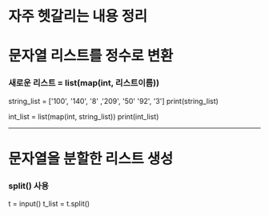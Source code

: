 # 자주 헷갈리는 내용 정리

# 문자열 리스트를 정수로 변환
### 새로운 리스트 = list(map(int, 리스트이름))

string_list = ['100', '140', '8' ,'209', '50' '92', '3']
print(string_list)

int_list = list(map(int, string_list))
print(int_list)

  

---

# 문자열을 분할한 리스트 생성
### split() 사용

t = input()
t_list = t.split()



